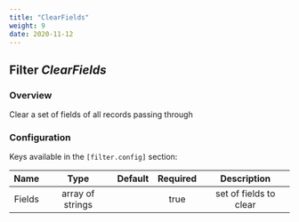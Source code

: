 ```yaml
---
title: "ClearFields"
weight: 9
date: 2020-11-12
---
```

## Filter *ClearFields*

### Overview
Clear a set of fields of all records passing through

### Configuration

Keys available in the `[filter.config]` section:

|Name|Type|Default|Required|Description|
|:--:|:--:|:-----:|:------:|:---------:|
| Fields| array of strings| | true| set of fields to clear|


